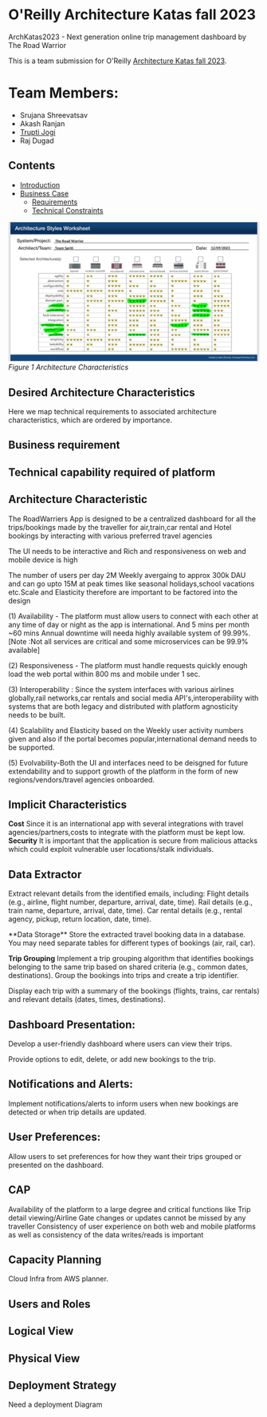 # O'Reilly Architecture Katas fall 2023

ArchKatas2023 - Next generation online trip management dashboard by The Road Warrior

This is a team submission for O'Reilly [Architecture Katas fall 2023](https://learning.oreilly.com/featured/architectural-katas/).

# Team Members:  
- Srujana Shreevatsav
- Akash Ranjan
- [Trupti Jogi](https://www.linkedin.com/in/trupti-jogi/)
- Raj Dugad


## Contents
- [Introduction](#introduction)  
- [Business Case](#business-case)
    - [Requirements](#requirements)
    - [Technical Constraints](#technical-constraints)

![characteristics](/Assets/architecture-styles-worksheet.png)
*Figure 1 Architecture Characteristics*

## Desired Architecture Characteristics
Here we map technical requirements to associated architecture characteristics, which are ordered by importance. 

## Business requirement

## Technical capability required of platform

## Architecture Characteristic

The RoadWarriers App is designed to be a centralized dashboard for all the trips/bookings made by the traveller for air,train,car rental and Hotel bookings by interacting with various preferred travel agencies

The UI needs to be interactive and Rich and responsiveness on web and mobile device is high

The number of users per day 2M Weekly avergaing to approx 300k DAU and can go upto 15M at peak times like seasonal holidays,school vacations etc.Scale and Elasticity therefore are important to be factored into the design

(1) Availability - The platform must allow users to connect with each other at any time of day or night as the app is international. And 5 mins per month ~60 mins Annual downtime will needa  highly available system of 99.99%.[Note :Not all services are critical and some microservices can be 99.9% available]

(2) Responsiveness - The platform must handle requests quickly enough load the web portal within 800 ms and mobile under 1 sec.

(3) Interoperability : Since the system interfaces with various airlines globally,rail networks,car rentals and social media API's,interoperability with systems that are both legacy and distributed with platform agnosticity needs to be built.

(4) Scalability and Elasticity based on the Weekly user activity numbers given and also if the portal becomes popular,international demand needs to be supported.

(5) Evolvability-Both the UI and interfaces need to be deisgned for future extendability and to support growth of the platform in the form of new regions/vendors/travel agencies onboarded.

## Implicit Characteristics
**Cost**     Since it is an international app with several integrations with travel agencies/partners,costs to integrate with the platform must be kept low.
**Security**  It is important that the application is secure from malicious attacks which could exploit vulnerable user locations/stalk individuals.

## Data Extractor

Extract relevant details from the identified emails, including:
Flight details (e.g., airline, flight number, departure, arrival, date, time).
Rail details (e.g., train name, departure, arrival, date, time).
Car rental details (e.g., rental agency, pickup, return location, date, time).

<Link to Diagram/Algo>
**Data Storage**
Store the extracted travel booking data in a database. You may need separate tables for different types of bookings (air, rail, car).


**Trip Grouping**
Implement a trip grouping algorithm that identifies bookings belonging to the same trip based on shared criteria (e.g., common dates, destinations).
Group the bookings into trips and create a trip identifier.

Display each trip with a summary of the bookings (flights, trains, car rentals) and relevant details (dates, times, destinations).

## Dashboard Presentation:

Develop a user-friendly dashboard where users can view their trips.

Provide options to edit, delete, or add new bookings to the trip.

## Notifications and Alerts:

Implement notifications/alerts to inform users when new bookings are detected or when trip details are updated.
## User Preferences:

Allow users to set preferences for how they want their trips grouped or presented on the dashboard.

## CAP

Availability of the platform to a large degree and critical functions like Trip detail viewing/Airline Gate changes or updates cannot be missed by any traveller
Consistency of user experience on both web and mobile platforms as well as consistency of the data writes/reads is important

## Capacity Planning
Cloud Infra from AWS planner.

## Users and Roles

## Logical View

## Physical View

## Deployment Strategy

Need a deployment Diagram






